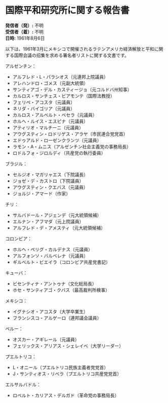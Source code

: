 # 国際平和研究所に関する報告書

**発信者（発）:** 不明  
**受信者（着）:** 不明  
**日時:** 1961年8月6日  

以下は、1961年3月にメキシコで開催されるラテンアメリカ経済解放と平和に関する国際会議の招集を求める署名者リストに関する文書です。

アルゼンチン：
- アルフレド・L・パラシオス（元連邦上院議員）
- アレハンドロ・ゴメス（元副大統領）
- サンティアゴ・デル・カスティージョ（元コルドバ州知事）
- カルロス・サンチェス・ビアモンテ（国際法教授）
- フェリペ・アコスタ（元議員）
- ネリダ・バイゴリア（元議員）
- カルロス・アルベルト・ベセラ（元議員）
- ホルヘ・ルイス・エスピナ（元議員）
- アティリオ・マルチーニ（元議員）
- アウグスティン・ロドリゲス・アラヤ（市民連合党党首）
- エドゥアルド・ローゼンクランツ（元議員）
- ラモン・A・ムニス（アルゼンチン社会主義党の事務局長）
- ロドルフォ・ジロルディ（共産党の執行委員）

ブラジル：
- セルジオ・マガリャエス（下院議長）
- ジョゼ・デ・カストロ（下院議員）
- アウグスティン・クエバス（元議員）
- ジョルジ・アマード（作家）

チリ：
- サルバドール・アジェンデ（元大統領候補）
- エルナン・アフマダ（元上院議員）
- アルフレド・デ・アメスティ（元大統領候補）

コロンビア：
- ホルヘ・ペリグ・カルデナス（元議員）
- アルフォンソ・バルベレナ（元議員）
- ギルベルト・ビエイラ（コロンビア共産党書記）

キューバ：
- ビセンティナ・アントゥナ（文化総局長）
- ホセ・サンティアゴ・クバス（最高裁判所検事）

メキシコ：
- イグナシオ・アコスタ（大学卒業生）
- フランシスコ・アルゲーロ（連邦議会議員）

ペルー：
- オスカー・アギレール（元議員）
- フェリックス・アリアス・シェレイベ（大学リーダー）

プエルトリコ：
- L・オニール（プエルトリコ民族主義者党党首）
- J・サンティオス・リベラ（プエルトリコ共産党党首）

エルサルバドル：
- ロベルト・カリアス・デルガド（革命党の事務局長）